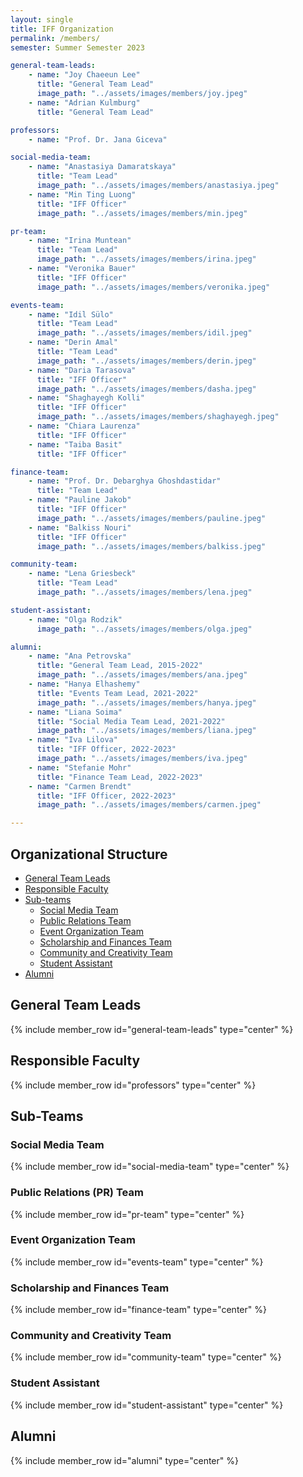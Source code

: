 ```yaml
---
layout: single
title: IFF Organization
permalink: /members/
semester: Summer Semester 2023

general-team-leads:
    - name: "Joy Chaeeun Lee"
      title: "General Team Lead"
      image_path: "../assets/images/members/joy.jpeg"
    - name: "Adrian Kulmburg"
      title: "General Team Lead"

professors:
    - name: "Prof. Dr. Jana Giceva"

social-media-team:
    - name: "Anastasiya Damaratskaya"
      title: "Team Lead"
      image_path: "../assets/images/members/anastasiya.jpeg"
    - name: "Min Ting Luong"
      title: "IFF Officer"
      image_path: "../assets/images/members/min.jpeg"

pr-team:
    - name: "Irina Muntean"
      title: "Team Lead"
      image_path: "../assets/images/members/irina.jpeg"
    - name: "Veronika Bauer"
      title: "IFF Officer"
      image_path: "../assets/images/members/veronika.jpeg"

events-team:
    - name: "Idil Sülo"
      title: "Team Lead"
      image_path: "../assets/images/members/idil.jpeg"
    - name: "Derin Amal"
      title: "Team Lead"
      image_path: "../assets/images/members/derin.jpeg"
    - name: "Daria Tarasova"
      title: "IFF Officer"
      image_path: "../assets/images/members/dasha.jpeg"
    - name: "Shaghayegh Kolli"
      title: "IFF Officer"
      image_path: "../assets/images/members/shaghayegh.jpeg"
    - name: "Chiara Laurenza"
      title: "IFF Officer"
    - name: "Taiba Basit"
      title: "IFF Officer"

finance-team:
    - name: "Prof. Dr. Debarghya Ghoshdastidar"
      title: "Team Lead"
    - name: "Pauline Jakob"
      title: "IFF Officer"
      image_path: "../assets/images/members/pauline.jpeg"
    - name: "Balkiss Nouri"
      title: "IFF Officer"
      image_path: "../assets/images/members/balkiss.jpeg"

community-team:
    - name: "Lena Griesbeck"
      title: "Team Lead"
      image_path: "../assets/images/members/lena.jpeg"

student-assistant:
    - name: "Olga Rodzik"
      image_path: "../assets/images/members/olga.jpeg"

alumni:
    - name: "Ana Petrovska"
      title: "General Team Lead, 2015-2022"
      image_path: "../assets/images/members/ana.jpeg"
    - name: "Hanya Elhashemy"
      title: "Events Team Lead, 2021-2022"
      image_path: "../assets/images/members/hanya.jpeg"
    - name: "Liana Soima"
      title: "Social Media Team Lead, 2021-2022"
      image_path: "../assets/images/members/liana.jpeg"
    - name: "Iva Lilova"
      title: "IFF Officer, 2022-2023"
      image_path: "../assets/images/members/iva.jpeg"
    - name: "Stefanie Mohr"
      title: "Finance Team Lead, 2022-2023"
    - name: "Carmen Brendt"
      title: "IFF Officer, 2022-2023"
      image_path: "../assets/images/members/carmen.jpeg"

---
```


## Organizational Structure

* [General Team Leads](#general-team-leads)
* [Responsible Faculty](#professors)
* [Sub-teams](#sub-teams)
    * [Social Media Team](#social-media-team)
    * [Public Relations Team](#public-relations-team)
    * [Event Organization Team](#event-organization-team)
    * [Scholarship and Finances Team](#scholarship-and-finances-team)
    * [Community and Creativity Team](#community-and-creativity-team)
    * [Student Assistant](#student-assistant)
* [Alumni](#past-members)



## General Team Leads

{% include member_row id="general-team-leads" type="center" %}

## Responsible Faculty

{% include member_row id="professors" type="center" %}

## Sub-Teams


### Social Media Team

{% include member_row id="social-media-team" type="center" %}

### Public Relations (PR) Team

{% include member_row id="pr-team" type="center" %}

### Event Organization Team

{% include member_row id="events-team" type="center" %}

### Scholarship and Finances Team

{% include member_row id="finance-team" type="center" %}

### Community and Creativity Team

{% include member_row id="community-team" type="center" %}

### Student Assistant 

{% include member_row id="student-assistant" type="center" %}

## Alumni

{% include member_row id="alumni" type="center" %}